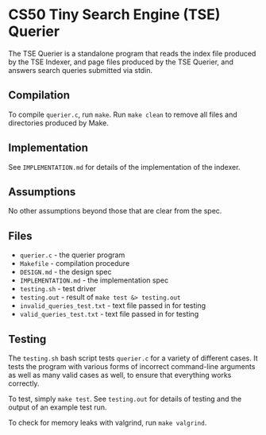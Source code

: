 # CS50 Tiny Search Engine (TSE) Querier

The TSE Querier is a standalone program that reads the index file produced by the TSE Indexer, and page files produced by the TSE Querier, and answers search queries submitted via stdin.

## Compilation

To compile `querier.c`, run `make`. Run `make clean` to remove all files and directories produced by Make.

## Implementation

See `IMPLEMENTATION.md` for details of the implementation of the indexer.

## Assumptions

No other assumptions beyond those that are clear from the spec.

## Files

* `querier.c` - the querier program
* `Makefile` - compilation procedure
* `DESIGN.md` - the design spec
* `IMPLEMENTATION.md` - the implementation spec
* `testing.sh` - test driver
* `testing.out` - result of `make test &> testing.out`
* `invalid_queries_test.txt` - text file passed in for testing
* `valid_queries_test.txt` - text file passed in for testing

## Testing

The `testing.sh` bash script tests `querier.c` for a variety of different cases. It tests the program with various forms of incorrect command-line arguments as well as many valid cases as well, to ensure that everything works correctly. 

To test, simply `make test`.
See `testing.out` for details of testing and the output of an example test run.

To check for memory leaks with valgrind, run `make valgrind`.